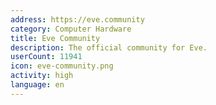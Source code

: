 ```yaml
---
address: https://eve.community
category: Computer Hardware
title: Eve Community
description: The official community for Eve.
userCount: 11941
icon: eve-community.png
activity: high
language: en
---
```

